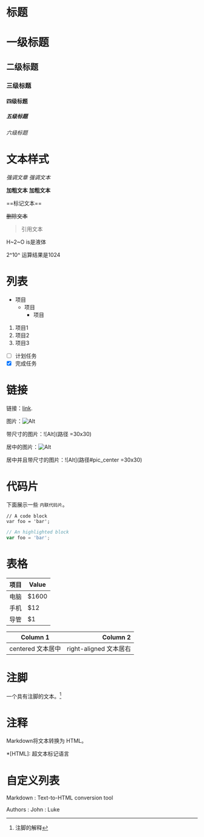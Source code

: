 # 标题

# 一级标题
## 二级标题
### 三级标题
#### 四级标题
##### 五级标题
###### 六级标题

# 文本样式

*强调文章* _强调文本_

**加粗文本** __加粗文本__

==标记文本==

~~删除文本~~

> 引用文本

H~2~O is是液体

2^10^ 运算结果是1024

# 列表

- 项目
  * 项目
    + 项目

1. 项目1
2. 项目2
3. 项目3

- [ ] 计划任务
- [x] 完成任务

# 链接

链接：[link](路径).

图片：![Alt](路径)

带尺寸的图片：![Alt](路径 =30x30)

居中的图片：![Alt](路径#pic_center)

居中并且带尺寸的图片：![Alt](路径#pic_center =30x30)

# 代码片

下面展示一些 `内联代码片`。

```
// A code block
var foo = 'bar';
```

```javascript
// An highlighted block
var foo = 'bar';
```
# 表格

项目    | Value
------- | -----
电脑 | $1600
手机 | $12
导管 | $1

| Column 1 | Column 2   |
|:--------:| -------------:|
| centered 文本居中 | right-aligned 文本居右 |

# 注脚

一个具有注脚的文本。[^1]

[^1]: 注脚的解释

# 注释

Markdown将文本转换为 HTML。

*[HTML]: 超文本标记语言

# 自定义列表

Markdown
: Text-to-HTML conversion tool

Authors
: John
: Luke





